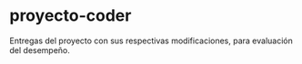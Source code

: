 # proyecto-coder
Entregas del proyecto con sus respectivas modificaciones, para evaluación del desempeño.
